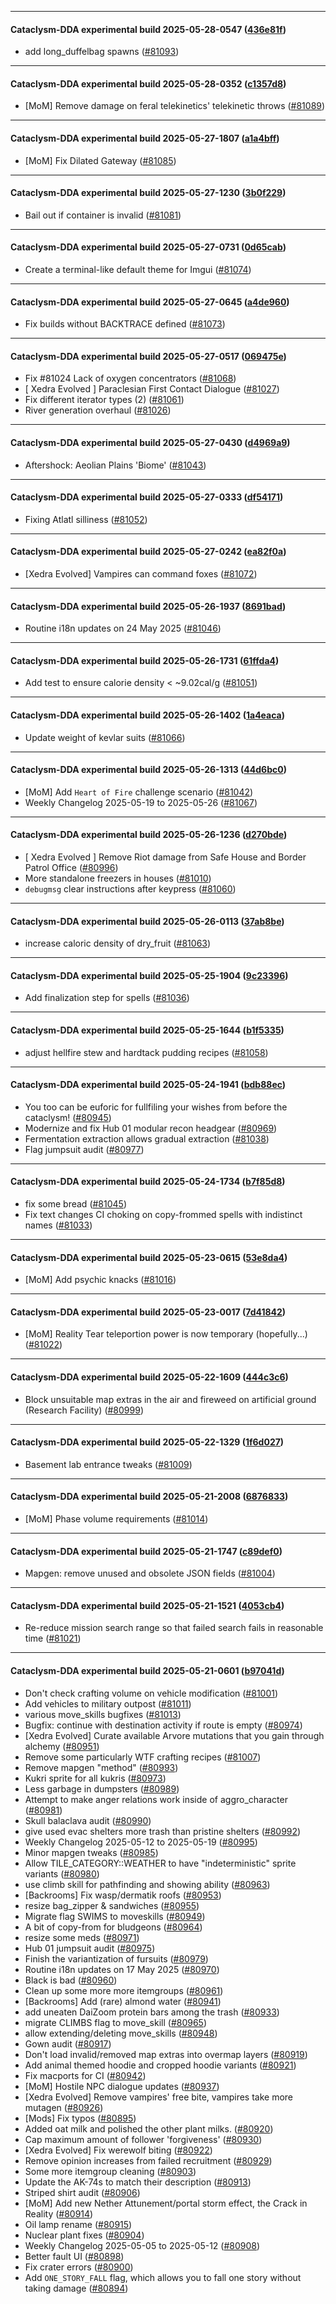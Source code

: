 
---

#### Cataclysm-DDA experimental build 2025-05-28-0547 ([436e81f](https://github.com/CleverRaven/Cataclysm-DDA/releases/tag/cdda-experimental-2025-05-28-0547))

* add long_duffelbag spawns ([#81093](https://github.com/CleverRaven/Cataclysm-DDA/pull/81093))

---

#### Cataclysm-DDA experimental build 2025-05-28-0352 ([c1357d8](https://github.com/CleverRaven/Cataclysm-DDA/releases/tag/cdda-experimental-2025-05-28-0352))

* [MoM] Remove damage on feral telekinetics' telekinetic throws ([#81089](https://github.com/CleverRaven/Cataclysm-DDA/pull/81089))

---

#### Cataclysm-DDA experimental build 2025-05-27-1807 ([a1a4bff](https://github.com/CleverRaven/Cataclysm-DDA/releases/tag/cdda-experimental-2025-05-27-1807))

* [MoM] Fix Dilated Gateway ([#81085](https://github.com/CleverRaven/Cataclysm-DDA/pull/81085))

---

#### Cataclysm-DDA experimental build 2025-05-27-1230 ([3b0f229](https://github.com/CleverRaven/Cataclysm-DDA/releases/tag/cdda-experimental-2025-05-27-1230))

* Bail out if container is invalid ([#81081](https://github.com/CleverRaven/Cataclysm-DDA/pull/81081))

---

#### Cataclysm-DDA experimental build 2025-05-27-0731 ([0d65cab](https://github.com/CleverRaven/Cataclysm-DDA/releases/tag/cdda-experimental-2025-05-27-0731))

* Create a terminal-like default theme for Imgui ([#81074](https://github.com/CleverRaven/Cataclysm-DDA/pull/81074))

---

#### Cataclysm-DDA experimental build 2025-05-27-0645 ([a4de960](https://github.com/CleverRaven/Cataclysm-DDA/releases/tag/cdda-experimental-2025-05-27-0645))

* Fix builds without BACKTRACE defined ([#81073](https://github.com/CleverRaven/Cataclysm-DDA/pull/81073))

---

#### Cataclysm-DDA experimental build 2025-05-27-0517 ([069475e](https://github.com/CleverRaven/Cataclysm-DDA/releases/tag/cdda-experimental-2025-05-27-0517))

* Fix #81024  Lack of oxygen concentrators ([#81068](https://github.com/CleverRaven/Cataclysm-DDA/pull/81068))
* [ Xedra Evolved ] Paraclesian First Contact Dialogue ([#81027](https://github.com/CleverRaven/Cataclysm-DDA/pull/81027))
* Fix different iterator types (2) ([#81061](https://github.com/CleverRaven/Cataclysm-DDA/pull/81061))
* River generation overhaul ([#81026](https://github.com/CleverRaven/Cataclysm-DDA/pull/81026))

---

#### Cataclysm-DDA experimental build 2025-05-27-0430 ([d4969a9](https://github.com/CleverRaven/Cataclysm-DDA/releases/tag/cdda-experimental-2025-05-27-0430))

* Aftershock: Aeolian Plains 'Biome' ([#81043](https://github.com/CleverRaven/Cataclysm-DDA/pull/81043))

---

#### Cataclysm-DDA experimental build 2025-05-27-0333 ([df54171](https://github.com/CleverRaven/Cataclysm-DDA/releases/tag/cdda-experimental-2025-05-27-0333))

* Fixing Atlatl silliness ([#81052](https://github.com/CleverRaven/Cataclysm-DDA/pull/81052))

---

#### Cataclysm-DDA experimental build 2025-05-27-0242 ([ea82f0a](https://github.com/CleverRaven/Cataclysm-DDA/releases/tag/cdda-experimental-2025-05-27-0242))

* [Xedra Evolved] Vampires can command foxes ([#81072](https://github.com/CleverRaven/Cataclysm-DDA/pull/81072))

---

#### Cataclysm-DDA experimental build 2025-05-26-1937 ([8691bad](https://github.com/CleverRaven/Cataclysm-DDA/releases/tag/cdda-experimental-2025-05-26-1937))

* Routine i18n updates on 24 May 2025 ([#81046](https://github.com/CleverRaven/Cataclysm-DDA/pull/81046))

---

#### Cataclysm-DDA experimental build 2025-05-26-1731 ([61ffda4](https://github.com/CleverRaven/Cataclysm-DDA/releases/tag/cdda-experimental-2025-05-26-1731))

* Add test to ensure calorie density < ~9.02cal/g ([#81051](https://github.com/CleverRaven/Cataclysm-DDA/pull/81051))

---

#### Cataclysm-DDA experimental build 2025-05-26-1402 ([1a4eaca](https://github.com/CleverRaven/Cataclysm-DDA/releases/tag/cdda-experimental-2025-05-26-1402))

* Update weight of kevlar suits ([#81066](https://github.com/CleverRaven/Cataclysm-DDA/pull/81066))

---

#### Cataclysm-DDA experimental build 2025-05-26-1313 ([44d6bc0](https://github.com/CleverRaven/Cataclysm-DDA/releases/tag/cdda-experimental-2025-05-26-1313))

* [MoM] Add `Heart of Fire` challenge scenario ([#81042](https://github.com/CleverRaven/Cataclysm-DDA/pull/81042))
* Weekly Changelog 2025-05-19 to 2025-05-26 ([#81067](https://github.com/CleverRaven/Cataclysm-DDA/pull/81067))

---

#### Cataclysm-DDA experimental build 2025-05-26-1236 ([d270bde](https://github.com/CleverRaven/Cataclysm-DDA/releases/tag/cdda-experimental-2025-05-26-1236))

* [ Xedra Evolved ] Remove Riot damage from Safe House and Border Patrol Office ([#80996](https://github.com/CleverRaven/Cataclysm-DDA/pull/80996))
* More standalone freezers in houses ([#81010](https://github.com/CleverRaven/Cataclysm-DDA/pull/81010))
* `debugmsg` clear instructions after keypress ([#81060](https://github.com/CleverRaven/Cataclysm-DDA/pull/81060))

---

#### Cataclysm-DDA experimental build 2025-05-26-0113 ([37ab8be](https://github.com/CleverRaven/Cataclysm-DDA/releases/tag/cdda-experimental-2025-05-26-0113))

* increase caloric density of dry_fruit ([#81063](https://github.com/CleverRaven/Cataclysm-DDA/pull/81063))

---

#### Cataclysm-DDA experimental build 2025-05-25-1904 ([9c23396](https://github.com/CleverRaven/Cataclysm-DDA/releases/tag/cdda-experimental-2025-05-25-1904))

* Add finalization step for spells ([#81036](https://github.com/CleverRaven/Cataclysm-DDA/pull/81036))

---

#### Cataclysm-DDA experimental build 2025-05-25-1644 ([b1f5335](https://github.com/CleverRaven/Cataclysm-DDA/releases/tag/cdda-experimental-2025-05-25-1644))

* adjust hellfire stew and hardtack pudding recipes ([#81058](https://github.com/CleverRaven/Cataclysm-DDA/pull/81058))

---

#### Cataclysm-DDA experimental build 2025-05-24-1941 ([bdb88ec](https://github.com/CleverRaven/Cataclysm-DDA/releases/tag/cdda-experimental-2025-05-24-1941))

* You too can be euforic for fullfiling your wishes from before the cataclysm! ([#80945](https://github.com/CleverRaven/Cataclysm-DDA/pull/80945))
* Modernize and fix Hub 01 modular recon headgear ([#80969](https://github.com/CleverRaven/Cataclysm-DDA/pull/80969))
* Fermentation extraction allows gradual extraction ([#81038](https://github.com/CleverRaven/Cataclysm-DDA/pull/81038))
* Flag jumpsuit audit ([#80977](https://github.com/CleverRaven/Cataclysm-DDA/pull/80977))

---

#### Cataclysm-DDA experimental build 2025-05-24-1734 ([b7f85d8](https://github.com/CleverRaven/Cataclysm-DDA/releases/tag/cdda-experimental-2025-05-24-1734))

* fix some bread ([#81045](https://github.com/CleverRaven/Cataclysm-DDA/pull/81045))
* Fix text changes CI choking on copy-frommed spells with indistinct names ([#81033](https://github.com/CleverRaven/Cataclysm-DDA/pull/81033))

---

#### Cataclysm-DDA experimental build 2025-05-23-0615 ([53e8da4](https://github.com/CleverRaven/Cataclysm-DDA/releases/tag/cdda-experimental-2025-05-23-0615))

* [MoM] Add psychic knacks ([#81016](https://github.com/CleverRaven/Cataclysm-DDA/pull/81016))

---

#### Cataclysm-DDA experimental build 2025-05-23-0017 ([7d41842](https://github.com/CleverRaven/Cataclysm-DDA/releases/tag/cdda-experimental-2025-05-23-0017))

* [MoM] Reality Tear teleportion power is now temporary (hopefully...) ([#81022](https://github.com/CleverRaven/Cataclysm-DDA/pull/81022))

---

#### Cataclysm-DDA experimental build 2025-05-22-1609 ([444c3c6](https://github.com/CleverRaven/Cataclysm-DDA/releases/tag/cdda-experimental-2025-05-22-1609))

* Block unsuitable map extras in the air and fireweed on artificial ground (Research Facility) ([#80999](https://github.com/CleverRaven/Cataclysm-DDA/pull/80999))

---

#### Cataclysm-DDA experimental build 2025-05-22-1329 ([1f6d027](https://github.com/CleverRaven/Cataclysm-DDA/releases/tag/cdda-experimental-2025-05-22-1329))

* Basement lab entrance tweaks ([#81009](https://github.com/CleverRaven/Cataclysm-DDA/pull/81009))

---

#### Cataclysm-DDA experimental build 2025-05-21-2008 ([6876833](https://github.com/CleverRaven/Cataclysm-DDA/releases/tag/cdda-experimental-2025-05-21-2008))

* [MoM] Phase volume requirements ([#81014](https://github.com/CleverRaven/Cataclysm-DDA/pull/81014))

---

#### Cataclysm-DDA experimental build 2025-05-21-1747 ([c89def0](https://github.com/CleverRaven/Cataclysm-DDA/releases/tag/cdda-experimental-2025-05-21-1747))

* Mapgen: remove unused and obsolete JSON fields ([#81004](https://github.com/CleverRaven/Cataclysm-DDA/pull/81004))

---

#### Cataclysm-DDA experimental build 2025-05-21-1521 ([4053cb4](https://github.com/CleverRaven/Cataclysm-DDA/releases/tag/cdda-experimental-2025-05-21-1521))

* Re-reduce mission search range so that failed search fails in reasonable time ([#81021](https://github.com/CleverRaven/Cataclysm-DDA/pull/81021))

---

#### Cataclysm-DDA experimental build 2025-05-21-0601 ([b97041d](https://github.com/CleverRaven/Cataclysm-DDA/releases/tag/cdda-experimental-2025-05-21-0601))

* Don't check crafting volume on vehicle modification ([#81001](https://github.com/CleverRaven/Cataclysm-DDA/pull/81001))
* Add vehicles to military outpost ([#81011](https://github.com/CleverRaven/Cataclysm-DDA/pull/81011))
* various move_skills bugfixes ([#81013](https://github.com/CleverRaven/Cataclysm-DDA/pull/81013))
* Bugfix: continue with destination activity if route is empty ([#80974](https://github.com/CleverRaven/Cataclysm-DDA/pull/80974))
* [Xedra Evolved] Curate available Arvore mutations that you gain through alchemy ([#80951](https://github.com/CleverRaven/Cataclysm-DDA/pull/80951))
* Remove some particularly WTF crafting recipes ([#81007](https://github.com/CleverRaven/Cataclysm-DDA/pull/81007))
* Remove mapgen "method" ([#80993](https://github.com/CleverRaven/Cataclysm-DDA/pull/80993))
* Kukri sprite for all kukris ([#80973](https://github.com/CleverRaven/Cataclysm-DDA/pull/80973))
* Less garbage in dumpsters ([#80989](https://github.com/CleverRaven/Cataclysm-DDA/pull/80989))
* Attempt to make anger relations work inside of aggro_character ([#80981](https://github.com/CleverRaven/Cataclysm-DDA/pull/80981))
* Skull balaclava audit ([#80990](https://github.com/CleverRaven/Cataclysm-DDA/pull/80990))
* give used evac shelters more trash than pristine shelters ([#80992](https://github.com/CleverRaven/Cataclysm-DDA/pull/80992))
* Weekly Changelog 2025-05-12 to 2025-05-19 ([#80995](https://github.com/CleverRaven/Cataclysm-DDA/pull/80995))
* Minor mapgen tweaks ([#80985](https://github.com/CleverRaven/Cataclysm-DDA/pull/80985))
* Allow TILE_CATEGORY::WEATHER to have "indeterministic" sprite variants ([#80980](https://github.com/CleverRaven/Cataclysm-DDA/pull/80980))
* use climb skill for pathfinding and showing ability ([#80963](https://github.com/CleverRaven/Cataclysm-DDA/pull/80963))
* [Backrooms] Fix wasp/dermatik roofs ([#80953](https://github.com/CleverRaven/Cataclysm-DDA/pull/80953))
* resize bag_zipper & sandwiches ([#80955](https://github.com/CleverRaven/Cataclysm-DDA/pull/80955))
* Migrate flag SWIMS to moveskills ([#80949](https://github.com/CleverRaven/Cataclysm-DDA/pull/80949))
* A bit of copy-from for bludgeons ([#80964](https://github.com/CleverRaven/Cataclysm-DDA/pull/80964))
* resize some meds ([#80971](https://github.com/CleverRaven/Cataclysm-DDA/pull/80971))
* Hub 01 jumpsuit audit ([#80975](https://github.com/CleverRaven/Cataclysm-DDA/pull/80975))
* Finish the variantization of fursuits ([#80979](https://github.com/CleverRaven/Cataclysm-DDA/pull/80979))
* Routine i18n updates on 17 May 2025 ([#80970](https://github.com/CleverRaven/Cataclysm-DDA/pull/80970))
* Black is bad ([#80960](https://github.com/CleverRaven/Cataclysm-DDA/pull/80960))
* Clean up some more more itemgroups ([#80961](https://github.com/CleverRaven/Cataclysm-DDA/pull/80961))
* [Backrooms] Add (rare) almond water ([#80941](https://github.com/CleverRaven/Cataclysm-DDA/pull/80941))
* add uneaten DaiZoom protein bars among the trash ([#80933](https://github.com/CleverRaven/Cataclysm-DDA/pull/80933))
* migrate CLIMBS flag to move_skill ([#80965](https://github.com/CleverRaven/Cataclysm-DDA/pull/80965))
* allow extending/deleting move_skills ([#80948](https://github.com/CleverRaven/Cataclysm-DDA/pull/80948))
* Gown audit ([#80917](https://github.com/CleverRaven/Cataclysm-DDA/pull/80917))
* Don't load invalid/removed map extras into overmap layers ([#80919](https://github.com/CleverRaven/Cataclysm-DDA/pull/80919))
* Add animal themed hoodie and cropped hoodie variants ([#80921](https://github.com/CleverRaven/Cataclysm-DDA/pull/80921))
* Fix macports for CI ([#80942](https://github.com/CleverRaven/Cataclysm-DDA/pull/80942))
* [MoM] Hostile NPC dialogue updates ([#80937](https://github.com/CleverRaven/Cataclysm-DDA/pull/80937))
* [Xedra Evolved] Remove vampires' free bite, vampires take more mutagen ([#80926](https://github.com/CleverRaven/Cataclysm-DDA/pull/80926))
* [Mods] Fix typos ([#80895](https://github.com/CleverRaven/Cataclysm-DDA/pull/80895))
* Added oat milk and polished the other plant milks. ([#80920](https://github.com/CleverRaven/Cataclysm-DDA/pull/80920))
* Cap maximum amount of follower 'forgiveness' ([#80930](https://github.com/CleverRaven/Cataclysm-DDA/pull/80930))
* [Xedra Evolved] Fix werewolf biting ([#80922](https://github.com/CleverRaven/Cataclysm-DDA/pull/80922))
* Remove opinion increases from failed recruitment ([#80929](https://github.com/CleverRaven/Cataclysm-DDA/pull/80929))
* Some more itemgroup cleaning ([#80903](https://github.com/CleverRaven/Cataclysm-DDA/pull/80903))
* Update the AK-74s to match their description ([#80913](https://github.com/CleverRaven/Cataclysm-DDA/pull/80913))
* Striped shirt audit ([#80906](https://github.com/CleverRaven/Cataclysm-DDA/pull/80906))
* [MoM] Add new Nether Attunement/portal storm effect, the Crack in Reality ([#80914](https://github.com/CleverRaven/Cataclysm-DDA/pull/80914))
* Oil lamp rename ([#80915](https://github.com/CleverRaven/Cataclysm-DDA/pull/80915))
* Nuclear plant fixes ([#80904](https://github.com/CleverRaven/Cataclysm-DDA/pull/80904))
* Weekly Changelog 2025-05-05 to 2025-05-12 ([#80908](https://github.com/CleverRaven/Cataclysm-DDA/pull/80908))
* Better fault UI ([#80898](https://github.com/CleverRaven/Cataclysm-DDA/pull/80898))
* Fix crater errors ([#80900](https://github.com/CleverRaven/Cataclysm-DDA/pull/80900))
* Add `ONE_STORY_FALL` flag, which allows you to fall one story without taking damage ([#80894](https://github.com/CleverRaven/Cataclysm-DDA/pull/80894))
